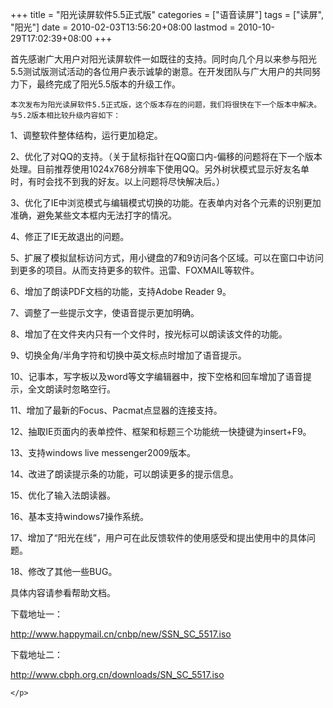 +++
title = "阳光读屏软件5.5正式版"
categories = ["语音读屏"]
tags = ["读屏", "阳光"]
date = 2010-02-03T13:56:20+08:00
lastmod = 2010-10-29T17:02:39+08:00
+++



<p>   首先感谢广大用户对阳光读屏软件一如既往的支持。同时向几个月以来参与阳光5.5测试版测试活动的各位用户表示诚挚的谢意。在开发团队与广大用户的共同努力下，最终完成了阳光5.5版本的升级工作。 

    本次发布为阳光读屏软件5.5正式版，这个版本存在的问题，我们将很快在下一个版本中解决。与5.2版本相比较升级内容如下： 

1、调整软件整体结构，运行更加稳定。 

2、优化了对QQ的支持。（关于鼠标指针在QQ窗口内-偏移的问题将在下一个版本处理。目前推荐使用1024x768分辨率下使用QQ。另外树状模式显示好友名单时，有时会找不到我的好友。以上问题将尽快解决后。） 

3、优化了IE中浏览模式与编辑模式切换的功能。在表单内对各个元素的识别更加准确，避免某些文本框内无法打字的情况。  

4、修正了IE无故退出的问题。 

5、扩展了模拟鼠标访问方式，用小键盘的7和9访问各个区域。可以在窗口中访问到更多的项目。从而支持更多的软件。迅雷、FOXMAIL等软件。 

6、增加了朗读PDF文档的功能，支持Adobe Reader 9。 

7、调整了一些提示文字，使语音提示更加明确。 

8、增加了在文件夹内只有一个文件时，按光标可以朗读该文件的功能。 

9、切换全角/半角字符和切换中英文标点时增加了语音提示。 

10、记事本，写字板以及word等文字编辑器中，按下空格和回车增加了语音提示，全文朗读时忽略空行。 

11、增加了最新的Focus、Pacmat点显器的连接支持。 

12、抽取IE页面内的表单控件、框架和标题三个功能统一快捷键为insert+F9。 

13、支持windows live messenger2009版本。 

14、改进了朗读提示条的功能，可以朗读更多的提示信息。 

15、优化了输入法朗读器。 

16、基本支持windows7操作系统。 

17、增加了&ldquo;阳光在线&rdquo;，用户可在此反馈软件的使用感受和提出使用中的具体问题。 

18、修改了其他一些BUG。 

具体内容请参看帮助文档。 

下载地址一： 

<a href="http://www.happymail.cn/cnbp/new/SSN_SC_5517.iso" target="_blank"><span style="color: #000080">http://www.happymail.cn/cnbp/new/SSN_SC_5517.iso </span></a>

下载地址二： 

<a href="http://www.cbph.org.cn/downloads/SN_SC_5517.iso" target="_blank"><span style="color: #000080">http://www.cbph.org.cn/downloads/SN_SC_5517.iso </span></a>

    </p>